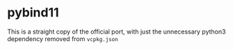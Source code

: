 # pybind11

This is a straight copy of the official port, with just the
unnecessary python3 dependency removed from `vcpkg.json`
